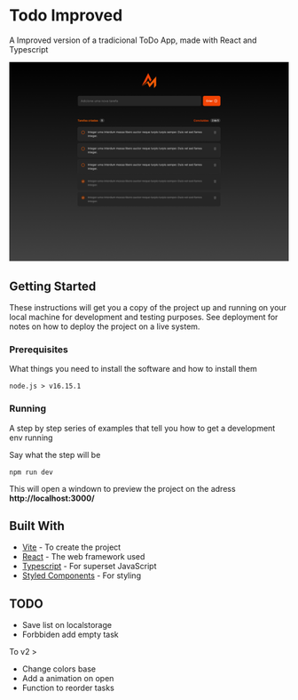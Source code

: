 # Todo Improved

A Improved version of a tradicional ToDo App, made with React and Typescript

![Home Preview](readme-example.png)

## Getting Started

These instructions will get you a copy of the project up and running on your local machine for development and testing purposes. See deployment for notes on how to deploy the project on a live system.

### Prerequisites

What things you need to install the software and how to install them

```
node.js > v16.15.1
```

### Running

A step by step series of examples that tell you how to get a development env running

Say what the step will be

```
npm run dev
```

This will open a windown to preview the project on the adress **http://localhost:3000/**

## Built With

- [Vite](https://vitejs.dev/) - To create the project
- [React](https://reactjs.org/) - The web framework used
- [Typescript](https://rometools.github.io/rome/) - For superset JavaScript
- [Styled Components](https://maven.apache.org/) - For styling

## TODO

- Save list on localstorage
- Forbbiden add empty task

To v2 >

- Change colors base
- Add a animation on open
- Function to reorder tasks
